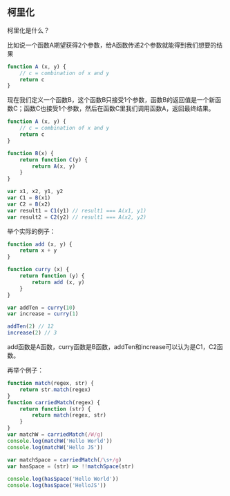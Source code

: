## 柯里化

柯里化是什么？

比如说一个函数A期望获得2个参数，给A函数传递2个参数就能得到我们想要的结果

```js
function A (x, y) {
    // c = combination of x and y
    return c
}
```

现在我们定义一个函数B，这个函数B只接受1个参数，函数B的返回值是一个新函数C；函数C也接受1个参数，然后在函数C里我们调用函数A，返回最终结果。

```js
function A (x, y) {
    // c = combination of x and y
    return c
}

function B(x) {
    return function C(y) {
        return A(x, y)
    }
}

var x1, x2, y1, y2
var C1 = B(x1)
var C2 = B(x2)
var result1 = C1(y1) // result1 === A(x1, y1)
var result2 = C2(y2) // result1 === A(x2, y2)
```

举个实际的例子：

```js
function add (x, y) {
    return x + y
}

function curry (x) {
    return function (y) {
        return add (x, y)
    }
}

var addTen = curry(10)
var increase = curry(1)

addTen(2) // 12
increase(2) // 3
```

add函数是A函数，curry函数是B函数，addTen和increase可以认为是C1，C2函数。

再举个例子：

```js
function match(regex, str) {
    return str.match(regex)
}
function carriedMatch(regex) {
    return function (str) {
        return match(regex, str)
    }
}
var matchW = carriedMatch(/W/g)
console.log(matchW('Hello World'))
console.log(matchW('Hello JS'))

var matchSpace = carriedMatch(/\s+/g)
var hasSpace = (str) => !!matchSpace(str)
    
console.log(hasSpace('Hello World'))
console.log(hasSpace('HelloJS'))
```



